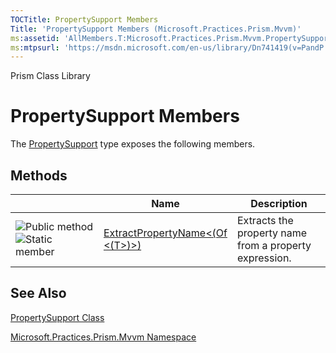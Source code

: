 ```yaml
---
TOCTitle: PropertySupport Members
Title: 'PropertySupport Members (Microsoft.Practices.Prism.Mvvm)'
ms:assetid: 'AllMembers.T:Microsoft.Practices.Prism.Mvvm.PropertySupport'
ms:mtpsurl: 'https://msdn.microsoft.com/en-us/library/Dn741419(v=PandP.50)'
---
```


Prism Class Library

PropertySupport Members
=======================

The [PropertySupport](https://msdn.microsoft.com/t:microsoft.practices.prism.mvvm.propertysupport) type exposes the following members.

Methods
-------

<span id="methodTableToggle"></span>
<table>
<colgroup>
<col width="33%" />
<col width="33%" />
<col width="33%" />
</colgroup>
<thead>
<tr class="header">
<th> </th>
<th>Name</th>
<th>Description</th>
</tr>
</thead>
<tbody>
<tr class="odd">
<td><img src="https://msdn.microsoft.com/en-us/Dn741419.pubmethod(en-us,PandP.50).gif" title="Public method" /><img src="https://msdn.microsoft.com/en-us/Dn741419.static(en-us,PandP.50).gif" title="Static member" /></td>
<td><a href="https://msdn.microsoft.com/m:microsoft.practices.prism.mvvm.propertysupport.extractpropertyname%60%601(system.linq.expressions.expression%7bsystem.func%7b%60%600%7d%7d)">ExtractPropertyName&lt;(Of &lt;(T&gt;)&gt;)</a></td>
<td><div class="summary">
Extracts the property name from a property expression.
</div></td>
</tr>
</tbody>
</table>

See Also
--------

<span id="seeAlsoToggle"></span>
[PropertySupport Class](https://msdn.microsoft.com/t:microsoft.practices.prism.mvvm.propertysupport)

[Microsoft.Practices.Prism.Mvvm Namespace](https://msdn.microsoft.com/n:microsoft.practices.prism.mvvm)

